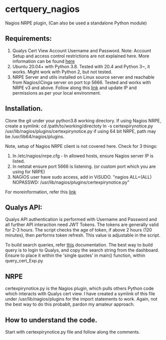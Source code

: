# certquery_nagios

Nagios NRPE plugin, (Can also be used a standalone Python module)

## Requirements:
  1. Qualys Cert View Account Username and Password. 
            Note: Account Setup and access control restrictions are not explained here. More information can be found [here](https://www.qualys.com/documentation/)
  2. Ubuntu 20.04+ with Python 3.8. Tested with 20.4 and Python 3~, it works. Might work with Python 2, but not tested.
  3. NRPE Server and utils installed on Linux source server and reachable from Nagios/iCinga server on port tcp 5666. Tested and works with NRPE v3 and above. Follow along this [link](https://www.binarycomputer.solutions/installing-nrpe-in-ubuntu) and update IP and permissions as per your local environment.

## Installation.
Clone the git under your python3.8 working directory. If using Nagios NRPE, create a symlink:
cd /path/to/working/directoty
ln -s certexpirynotice.py /usr/lib/nagios/plugins/certexpirynotice.py
if using 64 bit NRPE, path may be /usr/lib64/nagios/plugins.

Note, setup of Nagios NRPE client is not covered here. Check for 3 things:
1. In /etc/nagios/nrpe.cfg - In allowed hosts, ensure Nagios server IP is listed. 
2. In netstat ensure port 5666 is listening. (or custom port which you are using for NRPE)
3. NAGIOS user have sudo access, add in ViSUDO.
"nagios          ALL=(ALL) NOPASSWD: /usr/lib/nagios/plugins/certexpirynotice.py"

For moreinformation, refer this [link](https://www.digitalocean.com/community/tutorials/how-to-create-nagios-plugins-with-python-on-centos-6)

## Qualys API:
  Qualys API authentication is performed with Username and Password and all further API interaction need JWT Tokens. The tokens are generally valid for 2-3 hours. The script checks the age of token, if above 2 hours (120 minutes), then performs token refresh. This value is adjustable in the script. 

  To build search queries, refer [this](https://www.qualys.com/docs/qualys-certview-api-user-guide.pdf) documentation. The best way to build query is to login to Qualys, and copy the search string from the dashboard. Ensure to place it within the 'single quotes' in main() function, within query_cert_Exp.py

## NRPE
  certexpirynotice.py is the Nagios plugin, which pulls others Python code which interacts with Qualys cert view. I have created a symlink of this file under /usr/lib/nagios/plugins for the import statements to work. Again, not the best way to do this probablt, pardon my amateur approach.

## How to understand the code. 
  Start with certexpirynotice.py file and follow along the comments.
